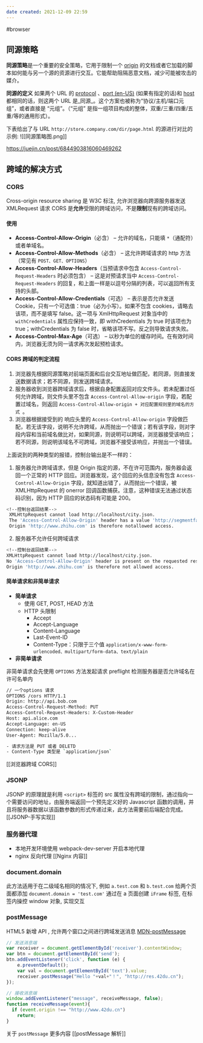 ```yaml
---
date created: 2021-12-09 22:59
---
```


#browser

## 同源策略

**同源策略**是一个重要的安全策略，它用于限制一个 [origin](https://developer.mozilla.org/zh-CN/docs/Glossary/Origin) 的文档或者它加载的脚本如何能与另一个源的资源进行交互。它能帮助阻隔恶意文档，减少可能被攻击的媒介。

**同源的定义**
如果两个 URL 的 [protocol](https://developer.mozilla.org/zh-CN/docs/Glossary/Protocol) 、[port (en-US)](https://developer.mozilla.org/en-US/docs/Glossary/Port "Currently only available in English (US)") (如果有指定的话)和 [host](https://developer.mozilla.org/zh-CN/docs/Glossary/Host) 都相同的话，则这两个 URL 是_同源_。这个方案也被称为“协议/主机/端口元组”，或者直接是 “元组”。（“元组” 是指一组项目构成的整体，双重/三重/四重/五重/等的通用形式）。

下表给出了与 URL `http://store.company.com/dir/page.html` 的源进行对比的示例:
![[同源策略图.png]]

<https://juejin.cn/post/6844903816060469262>

## 跨域的解决方式

### CORS

Cross-origin resource sharing 是 W3C 标注, 允许浏览器向跨源服务器发送 XMLRequest 请求
CORS 是**允许**受限的跨域访问，不是**限制**现有的跨域访问。

#### 使用

- **Access-Control-Allow-Origin**（必含） – 允许的域名，只能填 `*`（通配符）或者单域名。
- **Access-Control-Allow-Methods**（必含） – 这允许跨域请求的 http 方法（常见有 `POST、GET、OPTIONS`）
- **Access-Control-Allow-Headers**（当预请求中包含 `Access-Control-Request-Headers` 时必须包含） – 这是对预请求当中 `Access-Control-Request-Headers` 的回复，和上面一样是以逗号分隔的列表，可以返回所有支持的头部。
- **Access-Control-Allow-Credentials**（可选） – 表示是否允许发送 Cookie，只有一个可选值：true（必为小写）。如果不包含 cookies，请略去该项，而不是填写 false。这一项与 XmlHttpRequest 对象当中的 `withCredentials` 属性应保持一致，即 withCredentials 为 true 时该项也为 true；withCredentials 为 false 时，省略该项不写。反之则导致请求失败。
- **Access-Control-Max-Age**（可选） – 以秒为单位的缓存时间。在有效时间内，浏览器无须为同一请求再次发起预检请求。

#### CORS 跨域的判定流程

1.  浏览器先根据同源策略对前端页面和后台交互地址做匹配，若同源，则直接发送数据请求；若不同源，则发送跨域请求。
2.  服务器收到浏览器跨域请求后，根据自身配置返回对应文件头。若未配置过任何允许跨域，则文件头里不包含 `Access-Control-Allow-origin` 字段，若配置过域名，则返回 `Access-Control-Allow-origin + 对应配置规则里的域名的方式 `。
3.  浏览器根据接受到的 响应头里的 `Access-Control-Allow-origin` 字段做匹配，若无该字段，说明不允许跨域，从而抛出一个错误；若有该字段，则对字段内容和当前域名做比对，如果同源，则说明可以跨域，浏览器接受该响应；若不同源，则说明该域名不可跨域，浏览器不接受该响应，并抛出一个错误。

上面说到的两种类型的报错，控制台输出是不一样的：

1.  服务器允许跨域请求，但是 Origin 指定的源，不在许可范围内，服务器会返回一个正常的 HTTP 回应。浏览器发现，这个回应的头信息没有包含 `Access-Control-Allow-Origin` 字段，就知道出错了，从而抛出一个错误，被 XMLHttpRequest 的 onerror 回调函数捕获。注意，这种错误无法通过状态码识别，因为 HTTP 回应的状态码有可能是 200。

```bash
<!--控制台返回结果-->
 XMLHttpRequest cannot load http://localhost/city.json.
 The 'Access-Control-Allow-Origin' header has a value 'http://segmentfault.com' that is not equal to the supplied origin. 
 Origin 'http://www.zhihu.com' is therefore notallowed access.
```

2.  服务器不允许任何跨域请求

```bash
<!--控制台返回结果-->
XMLHttpRequest cannot load http://localhost/city.json.
No 'Access-Control-Allow-Origin' header is present on the requested resource. 
Origin 'http://www.zhihu.com' is therefore not allowed access.
```

#### 简单请求和非简单请求

- **简单请求**
  - 使用 GET, POST, HEAD 方法
  - HTTP 头限制
    - Accept
    - Accept-Language
    - Content-Language
    - Last-Event-ID
    - Content-Type：只限于三个值 `application/x-www-form-urlencoded、multipart/form-data、text/plain`
- **非简单请求**

非简单请求会先使用 `OPTIONS` 方法发起请求 preflight 检测服务器是否允许域名在许可名单内

```bash
// 一个options 请求
OPTIONS /cors HTTP/1.1 
Origin: http://api.bob.com 
Access-Control-Request-Method: PUT 
Access-Control-Request-Headers: X-Custom-Header 
Host: api.alice.com 
Accept-Language: en-US 
Connection: keep-alive 
User-Agent: Mozilla/5.0...
```

```bash
- 请求方法是 PUT 或者 DELETD
- Content-Type 类型是 `application/json`
```
[[浏览器跨域 CORS]]
### JSONP

JSONP 的原理就是利用 `<script>` 标签的 src 属性没有跨域的限制，通过指向一个需要访问的地址，由服务端返回一个预先定义好的 Javascript 函数的调用，并且将服务器数据以该函数参数的形式传递过来，此方法需要前后端配合完成。
[[JSONP-手写实现]]

### 服务器代理

- 本地开发环境使用 webpack-dev-server 开启本地代理
- nginx 反向代理 [[Nginx 内容]]

### document.domain

此方法适用于在二级域名相同的情况下, 例如 `a.test.com` 和 `b.test.com`
给两个页面都添加 `document.domain = 'test.com'` 通过在 a 页面创建 `iFrame` 标签, 在标签内操控 window 对象, 实现交互

### postMessage

HTML5 新增 API , 允许两个窗口之间进行跨域发送消息
 [MDN-postMessage](https://developer.mozilla.org/zh-CN/docs/Web/API/Window/postMessage)

```jsx
// 发送消息端
var receiver = document.getElementById('receiver').contentWindow;
var btn = document.getElementById('send');
btn.addEventListener('click', function (e) {
    e.preventDefault();
    var val = document.getElementById('text').value;
    receiver.postMessage("Hello "+val+"！", "http://res.42du.cn");
}); 

// 接收消息端
window.addEventListener("message", receiveMessage, false);
function receiveMessage(event){
  if (event.origin !== "http://www.42du.cn")
    return;
}
```

关于 `postMessage` 更多内容 [[postMessage 解析]]
